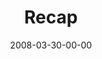 ---
layout: message
category: message
series: "Consumed"
title: "Recap"
date: 2008-03-30-00-00
message_id: 490
audio: "http://s3.amazonaws.com/crossroadsaudiomessages/Consumed_8_03-30-08_Tome_webaudio.mp3"
audio-duration: "48:14"
explicit: "N"
---